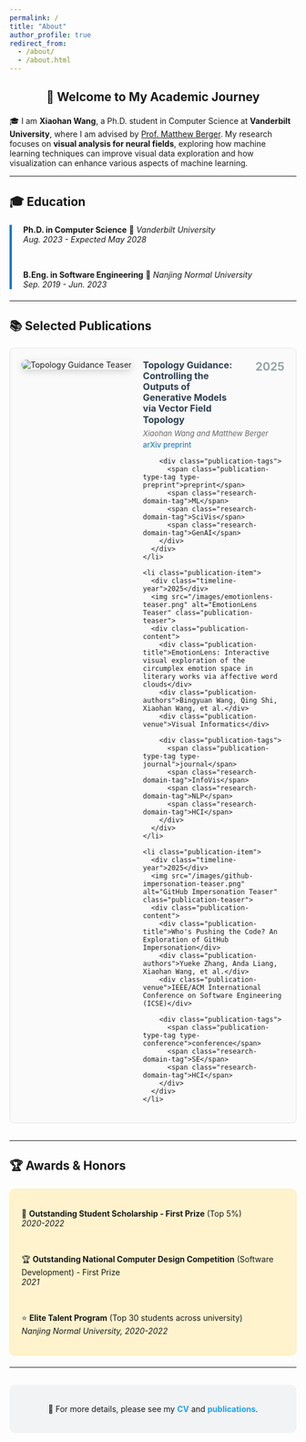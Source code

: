 ```yaml
---
permalink: /
title: "About"
author_profile: true
redirect_from: 
  - /about/
  - /about.html
---
```


<div style="text-align: center; margin-bottom: 20px;">
  <h2>👋 Welcome to My Academic Journey</h2>
</div>

🎓 I am **Xiaohan Wang**, a Ph.D. student in Computer Science at **Vanderbilt University**, where I am advised by [Prof. Matthew Berger](https://engineering.vanderbilt.edu/bio/?pid=matthew-berger). My research focuses on **visual analysis for neural fields**, exploring how machine learning techniques can improve visual data exploration and how visualization can enhance various aspects of machine learning.

---

<!-- ## 🔬 Research Interests

<div style="background-color: #f8f9fa; padding: 20px; border-radius: 10px; margin: 20px 0;">

🤖 <strong>Machine Learning & Visualization</strong>  
<em>Developing novel approaches that bridge machine learning and data visualization</em>

<br>

🌐 <strong>Neural Fields</strong>  
<em>Working on visual analysis techniques for neural field representations</em>

<br>

🎨 <strong>Generative Models</strong>  
<em>Controlling generative model outputs through topological guidance</em>

<br>

⚡ <strong>Interactive Systems</strong>  
<em>Creating user-friendly interfaces for complex data exploration</em>

</div>

--- -->

## 🎓 Education

<div style="border-left: 4px solid #007acc; padding-left: 20px; margin: 20px 0;">

<strong>Ph.D. in Computer Science</strong> 📍 <em>Vanderbilt University</em>  
<em>Aug. 2023 - Expected May 2028</em>

<br>

<strong>B.Eng. in Software Engineering</strong> 📍 <em>Nanjing Normal University</em>  
<em>Sep. 2019 - Jun. 2023</em>

</div>

---

<!-- ## 🚀 Current Research

<div style="background: linear-gradient(135deg, #667eea 0%, #764ba2 100%); color: white; padding: 25px; border-radius: 15px; margin: 20px 0;">

### 🔍 Feature-Driven Parameter Space Exploration

I am currently working on **feature-driven parameter space exploration of simulation ensembles**, where I develop bidirectional latent spaces that bridge simulation parameters and outputs, enabling real-time inverse design from user-specified features. This work leverages **Implicit Neural Representations (INRs)** for highly compressed yet accurate field representations and supports multi-scale feature analysis. -->

<!-- ### 🎯 TopologyGuidance 

Prior to my current work, I developed **TopologyGuidance**, a novel method to control diffusion model outputs using vector field topology. This research proved particularly effective on 2D vector fields in fluid dynamics simulations, accurately maintaining critical points and enabling enhanced ensemble analysis.

</div> -->

## 📚 Selected Publications

<style>
.publication-list {
  list-style: none;
  padding: 0;
  margin: 0;
}

.publication-item {
  margin-bottom: 30px;
  padding: 20px;
  border: 1px solid #e5e5e5;
  border-radius: 8px;
  background-color: #fafafa;
  position: relative;
  display: flex;
  align-items: flex-start;
  gap: 20px;
}

.publication-teaser {
  flex-shrink: 0;
  max-width: 400px;
  height: auto;
  border-radius: 8px;
  box-shadow: 0 4px 12px rgba(0, 0, 0, 0.15);
  object-fit: cover;
  transition: transform 0.3s ease, box-shadow 0.3s ease;
}

.publication-teaser:hover {
  transform: translateY(-2px);
  box-shadow: 0 6px 20px rgba(0, 0, 0, 0.2);
}

.publication-content {
  flex: 1;
  min-width: 0;
}

.publication-title {
  font-size: 16px;
  font-weight: bold;
  margin-bottom: 6px;
  line-height: 1.2;
  color: #2c3e50;
  padding-right: 80px; /* Add right padding to avoid overlap with year */
}

.publication-authors {
  font-size: 13px;
  color: #666;
  margin-bottom: 4px;
  font-style: italic;
}

.publication-venue {
  font-size: 13px;
  color: #2980b9;
  font-weight: 500;
  margin-bottom: 4px;
}

.publication-year {
  font-size: 13px;
  color: #7f8c8d;
  margin-bottom: 12px;
  font-weight: 600;
}

.publication-tags {
  margin-bottom: 12px;
}

.publication-type-tag {
  display: inline-block;
  padding: 3px 10px;
  border-radius: 18px;
  font-size: 11px;
  font-weight: 600;
  text-transform: uppercase;
  letter-spacing: 0.5px;
  margin-right: 6px;
  margin-bottom: 4px;
}

.type-conference {
  background-color: #e74c3c;
  color: white;
}

.type-journal {
  background-color: #27ae60;
  color: white;
}

.type-preprint {
  background-color: #f39c12;
  color: white;
}

.research-domain-tag {
  display: inline-block;
  padding: 2px 6px;
  border-radius: 10px;
  font-size: 10px;
  font-weight: 500;
  margin-right: 5px;
  margin-bottom: 4px;
  background-color: #ecf0f1;
  color: #2c3e50;
  border: 1px solid #bdc3c7;
}

.publication-links {
  font-size: 13px;
}

.publication-links a {
  color: #3498db;
  text-decoration: none;
  margin-right: 15px;
  padding: 6px 12px;
  border: 1px solid #3498db;
  border-radius: 4px;
  transition: all 0.3s ease;
  display: inline-block;
  margin-bottom: 5px;
}

.publication-links a:hover {
  background-color: #3498db;
  color: white;
}

.timeline-year {
  position: absolute;
  top: 20px;
  right: 20px;
  font-size: 20px;
  font-weight: bold;
  color: #95a5a6;
}
</style>

<div class="publications-container">
  <ul class="publication-list">
    <li class="publication-item">
      <div class="timeline-year">2025</div>
      <img src="/images/topology-guidance-teaser.png" alt="Topology Guidance Teaser" class="publication-teaser">
      <div class="publication-content">
        <div class="publication-title">Topology Guidance: Controlling the Outputs of Generative Models via Vector Field Topology</div>
        <div class="publication-authors">Xiaohan Wang and Matthew Berger</div>
        <div class="publication-venue">arXiv preprint</div>
        
        <div class="publication-tags">
          <span class="publication-type-tag type-preprint">preprint</span>
          <span class="research-domain-tag">ML</span>
          <span class="research-domain-tag">SciVis</span>
          <span class="research-domain-tag">GenAI</span>
        </div>
      </div>
    </li>

    <li class="publication-item">
      <div class="timeline-year">2025</div>
      <img src="/images/emotionlens-teaser.png" alt="EmotionLens Teaser" class="publication-teaser">
      <div class="publication-content">
        <div class="publication-title">EmotionLens: Interactive visual exploration of the circumplex emotion space in literary works via affective word clouds</div>
        <div class="publication-authors">Bingyuan Wang, Qing Shi, Xiaohan Wang, et al.</div>
        <div class="publication-venue">Visual Informatics</div>
        
        <div class="publication-tags">
          <span class="publication-type-tag type-journal">journal</span>
          <span class="research-domain-tag">InfoVis</span>
          <span class="research-domain-tag">NLP</span>
          <span class="research-domain-tag">HCI</span>
        </div>
      </div>
    </li>

    <li class="publication-item">
      <div class="timeline-year">2025</div>
      <img src="/images/github-impersonation-teaser.png" alt="GitHub Impersonation Teaser" class="publication-teaser">
      <div class="publication-content">
        <div class="publication-title">Who's Pushing the Code? An Exploration of GitHub Impersonation</div>
        <div class="publication-authors">Yueke Zhang, Anda Liang, Xiaohan Wang, et al.</div>
        <div class="publication-venue">IEEE/ACM International Conference on Software Engineering (ICSE)</div>
        
        <div class="publication-tags">
          <span class="publication-type-tag type-conference">conference</span>
          <span class="research-domain-tag">SE</span>
          <span class="research-domain-tag">HCI</span>
        </div>
      </div>
    </li>
  </ul>
</div>

---

## 🏆 Awards & Honors

<div style="background-color: #fff3cd; border: 1px solid #ffeaa7; border-radius: 10px; padding: 20px; margin: 20px 0;">

🥇 <strong>Outstanding Student Scholarship - First Prize</strong> (Top 5%)  
<em>2020-2022</em>

<br>

🏆 <strong>Outstanding National Computer Design Competition</strong> (Software Development) - First Prize  
<em>2021</em>

<br>

⭐ <strong>Elite Talent Program</strong> (Top 30 students across university)  
<em>Nanjing Normal University, 2020-2022</em>

</div>

---

<div style="text-align: center; margin-top: 30px; padding: 20px; background-color: #f1f3f4; border-radius: 10px;">
  <p>📄 For more details, please see my <a href="/cv/" style="color: #1da1f2; text-decoration: none; font-weight: bold;">CV</a> and <a href="/publications/" style="color: #1da1f2; text-decoration: none; font-weight: bold;">publications</a>.</p>
</div>
